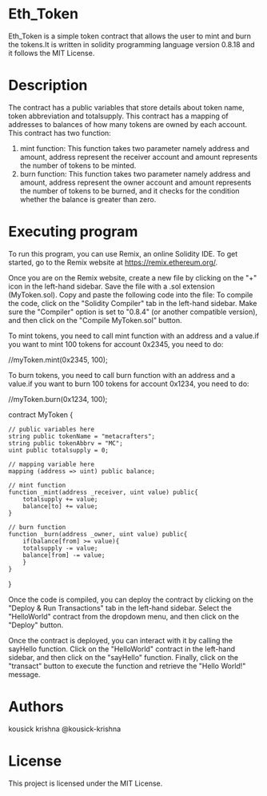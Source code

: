 # Eth_Token
Eth_Token is a simple token contract that allows the user to mint and burn the tokens.It is written in solidity programming language version 0.8.18 and it follows the MIT License.

# Description
The contract has a public variables that store details about token name, token abbreviation and totalsupply.
This contract has a mapping of addresses to balances of how many tokens are owned by each account.
This contract has two function:
1) mint function: This function takes two parameter namely address and amount, address represent the receiver account and amount represents the number of tokens to be minted.
2) burn function: This function takes two parameter namely address and amount, address represent the owner account and amount represents the number of tokens to be burned, and it checks for the condition whether the balance is greater than zero.

# Executing program
To run this program, you can use Remix, an online Solidity IDE. To get started, go to the Remix website at https://remix.ethereum.org/.

Once you are on the Remix website, create a new file by clicking on the "+" icon in the left-hand sidebar. Save the file with a .sol extension (MyToken.sol). Copy and paste the following code into the file:
To compile the code, click on the "Solidity Compiler" tab in the left-hand sidebar. Make sure the "Compiler" option is set to "0.8.4" (or another compatible version), and then click on the "Compile MyToken.sol" button.

To mint tokens, you need to call mint function with an address and a value.if you want to mint 100 tokens for account 0x2345, you need to do:

//myToken.mint(0x2345, 100);

To burn tokens, you need to call burn function with an address and a value.if you want to burn 100 tokens for account 0x1234, you need to do:

//myToken.burn(0x1234, 100);

contract MyToken {

    // public variables here
    string public tokenName = "metacrafters";
    string public tokenAbbrv = "MC";
    uint public totalsupply = 0;

    // mapping variable here
    mapping (address => uint) public balance;

    // mint function
    function _mint(address _receiver, uint value) public{
        totalsupply += value;
        balance[to] += value;
    }

    // burn function
    function _burn(address _owner, uint value) public{
        if(balance[from] >= value){
        totalsupply -= value;
        balance[from] -= value;
        }
    }

}

Once the code is compiled, you can deploy the contract by clicking on the "Deploy & Run Transactions" tab in the left-hand sidebar. Select the "HelloWorld" contract from the dropdown menu, and then click on the "Deploy" button.

Once the contract is deployed, you can interact with it by calling the sayHello function. Click on the "HelloWorld" contract in the left-hand sidebar, and then click on the "sayHello" function. Finally, click on the "transact" button to execute the function and retrieve the "Hello World!" message.

# Authors
kousick krishna
@kousick-krishna

# License
This project is licensed under the MIT License.

